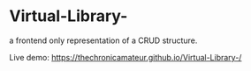 # Virtual-Library-
a frontend only representation of a CRUD structure. 

Live demo: https://thechronicamateur.github.io/Virtual-Library-/
